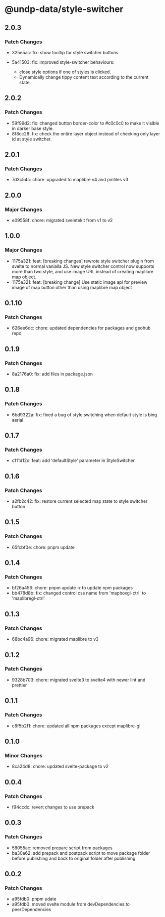 # @undp-data/style-switcher

## 2.0.3

### Patch Changes

- 325e5ac: fix: show tooltip for style switcher buttons
- 5a41503: fix: improved style-switcher behaviours:

  - close style options if one of styles is clicked.
  - Dynamically change tippy content text according to the current state.

## 2.0.2

### Patch Changes

- 59f99d2: fix: changed button border-color to #c0c0c0 to make it visible in darker base style.
- 8f8cc28: fix: check the entire layer object instead of checking only layer id at style switcher.

## 2.0.1

### Patch Changes

- 7d3c54c: chore: upgraded to maplibre v4 and pmtiles v3

## 2.0.0

### Major Changes

- e09558f: chore: migrated sveletekit from v1 to v2

## 1.0.0

### Major Changes

- 1175a321: feat: [breaking changes] rewrote style switcher plugin from svelte to normal vanialla JS. New style switcher control now supports more than two style, and use image URL instead of creating maplibre map object.
- 1175a321: feat: [breaking change] Use static image api for preview image of map button other than using maplibre map object

## 0.1.10

### Patch Changes

- 626ee6dc: chore: updated dependencies for packages and geohub repo

## 0.1.9

### Patch Changes

- 8a2176a0: fix: add files in package.json

## 0.1.8

### Patch Changes

- 6bd9322a: fix: fixed a bug of style switching when default style is bing aerial

## 0.1.7

### Patch Changes

- c111d12c: feat: add 'defaultStyle' parameter in StyleSwitcher

## 0.1.6

### Patch Changes

- a2fb2c42: fix: restore current selected map state to style switcher button

## 0.1.5

### Patch Changes

- 65fcbf0e: chore: pnpm update

## 0.1.4

### Patch Changes

- bf26a456: chore: pnpm update -r to update npm packages
- bb478d8b: fix: changed control css name from 'mapboxgl-ctrl' to 'maplibregl-ctrl'

## 0.1.3

### Patch Changes

- 68bc4a96: chore: migrated maplibre to v3

## 0.1.2

### Patch Changes

- 9328b703: chore: migrated svelte3 to svelte4 with newer lint and prettier

## 0.1.1

### Patch Changes

- c8f5b2f1: chore: updated all npm packages except maplibre-gl

## 0.1.0

### Minor Changes

- 8ca24d8: chore: updated svelte-package to v2

## 0.0.4

### Patch Changes

- f94ccdc: revert changes to use prepack

## 0.0.3

### Patch Changes

- 58055ac: removed prepare script from packages
- ba30a62: add prepack and postpack script to move package folder before publishing and back to original folder after publishing

## 0.0.2

### Patch Changes

- a95fdb0: pnpm udate
- a95fdb0: moved svelte module from devDependencies to peerDependencies
